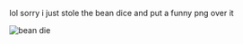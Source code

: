 lol sorry i just stole the bean dice and put a funny png over it

![bean die](https://i.imgur.com/RbYTF0y.png)

